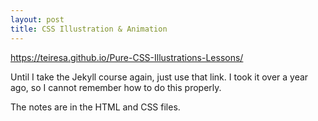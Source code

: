 ```yaml
---
layout: post
title: CSS Illustration & Animation
---
```


<html>
<a href="https://teiresa.github.io/Pure-CSS-Illustrations-Lessons/"> https://teiresa.github.io/Pure-CSS-Illustrations-Lessons/ </a>
</html>

Until I take the Jekyll course again, just use that link. I took it over a year ago, so I cannot remember how to do this properly.

The notes are in the HTML and CSS files.

